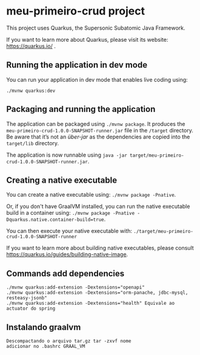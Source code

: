# meu-primeiro-crud project

This project uses Quarkus, the Supersonic Subatomic Java Framework.

If you want to learn more about Quarkus, please visit its website: https://quarkus.io/ .

## Running the application in dev mode

You can run your application in dev mode that enables live coding using:
```
./mvnw quarkus:dev
```

## Packaging and running the application

The application can be packaged using `./mvnw package`.
It produces the `meu-primeiro-crud-1.0.0-SNAPSHOT-runner.jar` file in the `/target` directory.
Be aware that it’s not an _über-jar_ as the dependencies are copied into the `target/lib` directory.

The application is now runnable using `java -jar target/meu-primeiro-crud-1.0.0-SNAPSHOT-runner.jar`.

## Creating a native executable

You can create a native executable using: `./mvnw package -Pnative`.

Or, if you don't have GraalVM installed, you can run the native executable build in a container using: `./mvnw package -Pnative -Dquarkus.native.container-build=true`.

You can then execute your native executable with: `./target/meu-primeiro-crud-1.0.0-SNAPSHOT-runner`

If you want to learn more about building native executables, please consult https://quarkus.io/guides/building-native-image.

## Commands add dependencies
```
./mvnw quarkus:add-extension -Dextensions="openapi"
./mvnw quarkus:add-extension -Dextensions="orm-panache, jdbc-mysql, resteasy-jsonb"
./mvnw quarkus:add-extension -Dextensions="health" Equivale ao actuator do spring
```
## Instalando graalvm
```
Descompactando o arquivo tar.gz tar -zxvf nome
adicionar no .bashrc GRAAL_VM
```
